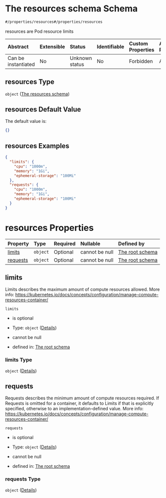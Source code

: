 # The resources schema Schema

```txt
#/properties/resources#/properties/resources
```

resources are Pod resource limits

| Abstract            | Extensible | Status         | Identifiable | Custom Properties | Additional Properties | Access Restrictions | Defined In                                                        |
| :------------------ | :--------- | :------------- | :----------- | :---------------- | :-------------------- | :------------------ | :---------------------------------------------------------------- |
| Can be instantiated | No         | Unknown status | No           | Forbidden         | Allowed               | none                | [values.schema.json\*](values.schema.json "open original schema") |

## resources Type

`object` ([The resources schema](values-properties-the-resources-schema.md))

## resources Default Value

The default value is:

```json
{}
```

## resources Examples

```json
{
  "limits": {
    "cpu": "1000m",
    "memory": "1Gi",
    "ephemeral-storage": "100Mi"
  },
  "requests": {
    "cpu": "1000m",
    "memory": "1Gi",
    "ephemeral-storage": "100Mi"
  }
}
```

# resources Properties

| Property              | Type     | Required | Nullable       | Defined by                                                                                                                                                              |
| :-------------------- | :------- | :------- | :------------- | :---------------------------------------------------------------------------------------------------------------------------------------------------------------------- |
| [limits](#limits)     | `object` | Optional | cannot be null | [The root schema](values-properties-the-resources-schema-properties-limits.md "#/properties/resources/properties/limits#/properties/resources/properties/limits")       |
| [requests](#requests) | `object` | Optional | cannot be null | [The root schema](values-properties-the-resources-schema-properties-requests.md "#/properties/resources/properties/requests#/properties/resources/properties/requests") |

## limits

Limits describes the maximum amount of compute resources allowed. More info: <https://kubernetes.io/docs/concepts/configuration/manage-compute-resources-container/>

`limits`

*   is optional

*   Type: `object` ([Details](values-properties-the-resources-schema-properties-limits.md))

*   cannot be null

*   defined in: [The root schema](values-properties-the-resources-schema-properties-limits.md "#/properties/resources/properties/limits#/properties/resources/properties/limits")

### limits Type

`object` ([Details](values-properties-the-resources-schema-properties-limits.md))

## requests

Requests describes the minimum amount of compute resources required. If Requests is omitted for a container, it defaults to Limits if that is explicitly specified, otherwise to an implementation-defined value. More info: <https://kubernetes.io/docs/concepts/configuration/manage-compute-resources-container/>

`requests`

*   is optional

*   Type: `object` ([Details](values-properties-the-resources-schema-properties-requests.md))

*   cannot be null

*   defined in: [The root schema](values-properties-the-resources-schema-properties-requests.md "#/properties/resources/properties/requests#/properties/resources/properties/requests")

### requests Type

`object` ([Details](values-properties-the-resources-schema-properties-requests.md))
